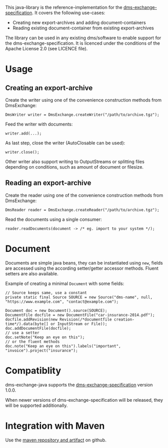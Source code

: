 This java-library is the reference-implementation for the [dms-exchange-specification](https://github.com/galan/dms-exchange-specification). It covers the following use-cases:
* Creating new export-archives and adding document-containers
* Reading existing document-container from existing export-archives

The library can be used in any existing dms/software to enable support for the dms-exchange-specification. It is licenced under the conditions of the Apache License 2.0 (see LICENCE file).

# Usage

## Creating an export-archive
Create the writer using one of the convenience construction methods from DmsExchange: 

    DmsWriter writer = DmsExchange.createWriter("/path/to/archive.tgz");

Feed the writer with documents:

    writer.add(...);

As last step, close the writer (AutoClosable can be used):

    writer.close();

Other writer also support writing to OutputStreams or splitting files depending on conditions, such as amount of document or filesize.


## Reading an export-archive
Create the reader using one of the convenience construction methods from DmsExchange: 

    DmsReader reader = DmsExchange.createReader("/path/to/archive.tgz");

Read the documents using a single consumer:

    reader.readDocuments(document -> /* eg. import to your system */);

# Document
Documents are simple java beans, they can be instantiated using `new`, fields are accessed using the according setter/getter accessor methods. Fluent setters are also available.

Example of creating a minimal `Document` with some fields:

    // Source keeps same, use a constant
	private static final Source SOURCE = new Source("dms-name", null, "https://www.example.com", "contact@example.com");
    
    Document doc = new Document().source(SOURCE);
    DocumentFile docfile = new DocumentFile("car-insurance-2014.pdf");
    docfile.addRevision(new Revision(/*documentfile creation-time*/).data(byte[] or InputStream or File));
    doc.addDocumentFile(docfile);
    // use a setter
    doc.setNote("Keep an eye on this");
    // or the fluent methods
    doc.note("Keep an eye on this").labels("important", "invoice").project("insurance");

# Compatiblity
dms-exchange-java supports the [dms-exchange-specification](https://github.com/galan/dms-exchange-specification) version 1.0.0.

When newer versions of dms-exchange-specification will be released, they will be supported additionally. 

# Integration with Maven
Use the [maven repository and artifact](https://github.com/galan/maven-repository) on github.
